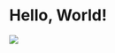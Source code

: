 <p align="center">
  <h1>Hello, World!</h1>
  <a href="https://skillicons.dev">
    <img src="https://skillicons.dev/icons?i=electron,cs,docker,ts,express,py,dotnet,react,bash" />
  </a>
</p>
